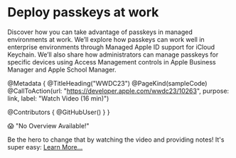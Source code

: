 # Deploy passkeys at work

Discover how you can take advantage of passkeys in managed environments at work. We’ll explore how passkeys can work well in enterprise environments through Managed Apple ID support for iCloud Keychain. We’ll also share how administrators can manage passkeys for specific devices using Access Management controls in Apple Business Manager and Apple School Manager.

@Metadata {
   @TitleHeading("WWDC23")
   @PageKind(sampleCode)
   @CallToAction(url: "https://developer.apple.com/wwdc23/10263", purpose: link, label: "Watch Video (16 min)")

   @Contributors {
      @GitHubUser(<replace this with your GitHub handle>)
   }
}

😱 "No Overview Available!"

Be the hero to change that by watching the video and providing notes! It's super easy:
 [Learn More…](https://wwdcnotes.github.io/WWDCNotes/documentation/wwdcnotes/contributing)
